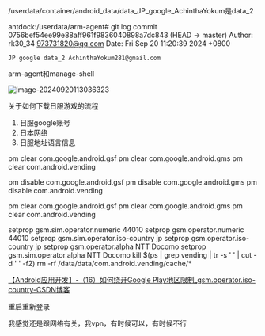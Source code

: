 /userdata/container/android_data/data_JP_google_AchinthaYokum是data_2

antdock:/userdata/arm-agent# git log
commit 0756bef54ee99e88aff961f9836040898a7dc843 (HEAD -> master)
Author: rk30_34 <973731820@qq.com>
Date:   Fri Sep 20 11:20:39 2024 +0800

    JP google data_2 AchinthaYokum281@gmail.com

arm-agent和manage-shell

![image-20240920113036323](https://cdn.jsdelivr.net/gh/chaixiang2002/repo/picgo/img/202409201130250.png)





关于如何下载日服游戏的流程

1. 日服google账号
2. 日本网络
3. 日服地址语言信息



pm clear com.google.android.gsf
pm clear com.google.android.gms
pm clear com.android.vending

pm disable com.google.android.gsf
pm disable com.google.android.gms
pm disable com.android.vending

pm clear com.google.android.gsf
pm clear com.google.android.gms
pm clear com.android.vending

setprop gsm.sim.operator.numeric 44010
setprop gsm.operator.numeric 44010
setprop gsm.sim.operator.iso-country jp
setprop gsm.operator.iso-country jp
setprop gsm.operator.alpha NTT Docomo
setprop gsm.sim.operator.alpha NTT Docomo
kill $(ps | grep vending | tr -s ' ' | cut -d ' ' -f2)
rm -rf /data/data/com.android.vending/cache/*

[【Android应用开发】-（16）如何绕开Google Play地区限制_gsm.operator.iso-country-CSDN博客](https://blog.csdn.net/tangcheng_ok/article/details/7822403)



重启重新登录





我感觉还是跟网络有关，我vpn，有时候可以，有时候不行

